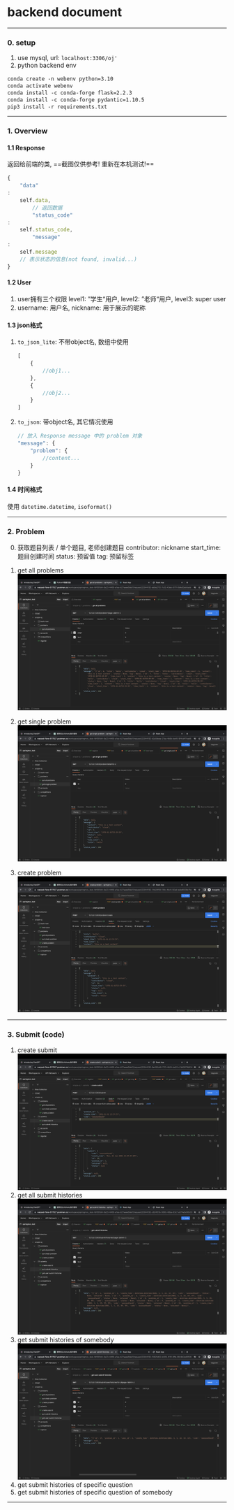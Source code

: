 # backend document

---

### 0. setup

1. use mysql, url: `localhost:3306/oj'`
2. python backend env

```shell
conda create -n webenv python=3.10
conda activate webenv
conda install -c conda-forge flask=2.2.3
conda install -c conda-forge pydantic=1.10.5
pip3 install -r requirements.txt
```

---

### 1. Overview

#### 1.1 Response

返回给前端的类, ==截图仅供参考! 重新在本机测试!==

```js
{
    "data"
:
    self.data,
        // 返回数据
        "status_code"
:
    self.status_code,
        "message"
:
    self.message
    // 表示状态的信息(not found, invalid...)
}
```

#### 1.2 User

1. user拥有三个权限
   level1: ”学生“用户, level2: ”老师“用户, level3: super user
2. username: 用户名, nickname: 用于展示的昵称

#### 1.3 json格式

1. `to_json_lite`: 不带object名, 数组中使用
   ```js
   [
       {
           //obj1...
       },
       {
           //obj2...
       }
   ]
   ```
2. `to_json`: 带object名, 其它情况使用
   ```js
   // 放入 Response message 中的 problem 对象
   "message": {
       "problem": {
           //content...
       }
   }
   ```

#### 1.4 时间格式

使用 `datetime.datetime`, `isoformat()`

---

### 2. Problem

0. 获取题目列表 / 单个题目, 老师创建题目
   contributor: nickname
   start_time: 题目创建时间
   status: 预留值
   tag: 预留标签

1. get all problems
   <img src="pics/problem1.png" style="zoom:50%;" />
2. get single problem
   <img src="pics/problem2.png" style="zoom:50%;" />
3. create problem
   <img src="pics/problem3.png" style="zoom:50%;" />

---

### 3. Submit (code)

1. create submit
![submit1.png](pics%2Fsubmit1.png)
2. get all submit histories
![submit2.png](pics%2Fsubmit2.png)
3. get submit histories of somebody
![submit3.png](pics%2Fsubmit3.png)
4. get submit histories of specific question
5. get submit histories of specific question of somebody

---



















